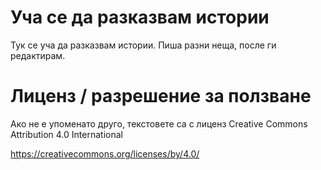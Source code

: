 # Уча се да разказвам истории
Тук се уча да разказвам истории. Пиша разни неща, после ги редактирам.

# Лиценз / разрешение за ползване
Ако не е упоменато друго, текстовете са с лиценз Creative Commons Attribution 4.0 International

https://creativecommons.org/licenses/by/4.0/
